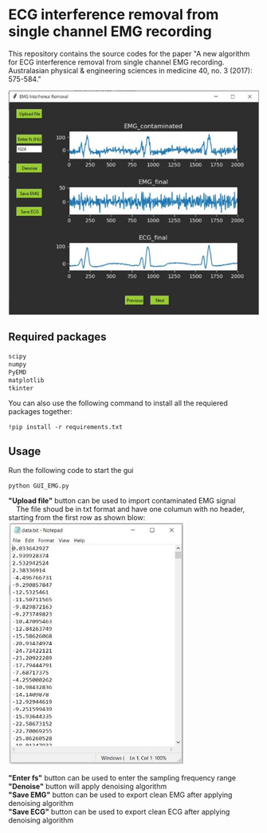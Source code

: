 # ECG interference removal from single channel EMG recording

This repository contains the source codes for the paper "A new algorithm for ECG interference removal from single channel EMG recording. Australasian physical & engineering sciences in medicine 40, no. 3 (2017): 575-584."


<img src="GUI.jpg">


## Required packages

    scipy
    numpy
    PyEMD
    matplotlib
    tkinter
You can also use the following command to install all the requiered packages together:
```
!pip install -r requirements.txt
```
## Usage

Run the following code to  start the gui

```
python GUI_EMG.py
```

**"Upload file"** button can be used to import contaminated EMG signal <br />
&nbsp;&nbsp;&nbsp;&nbsp;The file shoud be in txt format and have one columun with no header, starting from the first row as shown blow:  
<img src="input_data.jpg">

**"Enter fs"** button can be used to enter the sampling frequency range <br />
**"Denoise"** button will apply denoising algorithm <br />
**"Save EMG"** button can be used to export clean EMG after applying denoising algorithm <br />
**"Save ECG"** button can be used to export clean ECG after applying denoising algorithm <br />
